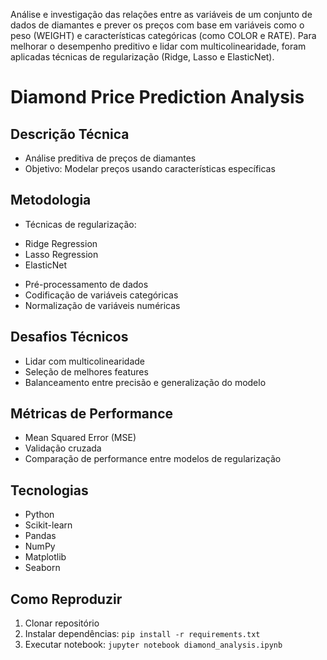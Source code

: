 Análise e  investigação das relações entre as variáveis de um conjunto de dados de diamantes e prever os preços com base em variáveis como o peso (WEIGHT) e características categóricas (como COLOR e RATE). Para melhorar o desempenho preditivo e lidar com multicolinearidade, foram aplicadas técnicas de regularização (Ridge, Lasso e ElasticNet).

# Diamond Price Prediction Analysis

## Descrição Técnica
- Análise preditiva de preços de diamantes
- Objetivo: Modelar preços usando características específicas

## Metodologia
- Técnicas de regularização:
 * Ridge Regression
 * Lasso Regression
 * ElasticNet
- Pré-processamento de dados
- Codificação de variáveis categóricas
- Normalização de variáveis numéricas

## Desafios Técnicos
- Lidar com multicolinearidade
- Seleção de melhores features
- Balanceamento entre precisão e generalização do modelo

## Métricas de Performance
- Mean Squared Error (MSE)
- Validação cruzada
- Comparação de performance entre modelos de regularização

## Tecnologias
- Python
- Scikit-learn
- Pandas
- NumPy
- Matplotlib
- Seaborn

## Como Reproduzir
1. Clonar repositório
2. Instalar dependências: `pip install -r requirements.txt`
3. Executar notebook: `jupyter notebook diamond_analysis.ipynb`

